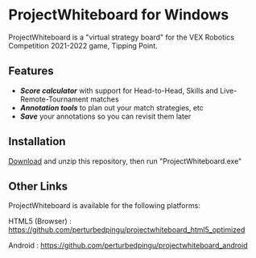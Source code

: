 # ProjectWhiteboard for Windows

ProjectWhiteboard is a "virtual strategy board" for the VEX Robotics Competition 2021-2022 game, Tipping Point.

## Features

- _**Score calculator**_ with support for Head-to-Head, Skills and Live-Remote-Tournament matches
- _**Annotation tools**_ to plan out your match strategies, etc
- _**Save**_ your annotations so you can revisit them later

## Installation

[Download](https://github.com/perturbedpingu/projectwhiteboard_windows/archive/refs/heads/main.zip) and unzip this repository, then run "ProjectWhiteboard.exe"

## Other Links
ProjectWhiteboard is available for the following platforms:

HTML5 (Browser) : https://github.com/perturbedpingu/projectwhiteboard_html5_optimized

Android : https://github.com/perturbedpingu/projectwhiteboard_android
